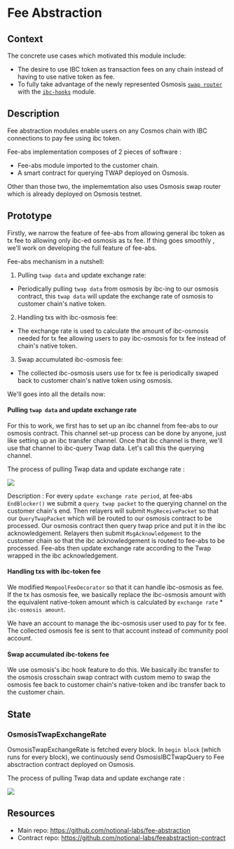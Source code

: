 # Fee Abstraction

## Context 

The concrete use cases which motivated this module include:
 - The desire to use IBC token as transaction fees on any chain instead of having to use native token as fee.
 - To fully take advantage of the newly represented Osmosis [``swap router``](https://github.com/osmosis-labs/osmosis/tree/main/cosmwasm/contracts) with the [``ibc-hooks``](https://github.com/osmosis-labs/osmosis/tree/main/x/ibc-hooks) module.
 
## Description 

Fee abstraction modules enable users on any Cosmos chain with IBC connections to pay fee using ibc token.

Fee-abs implementation composes of 2 pieces of software :
 - Fee-abs module imported to the customer chain.
 - A smart contract for querying TWAP deployed on Osmosis. 

Other than those two, the implememtation also uses Osmosis swap router which is already deployed on Osmosis testnet. 

## Prototype

Firstly, we narrow the feature of fee-abs from allowing general ibc token as tx fee to allowing only ibc-ed osmosis as tx fee. If thing goes smoothly , we'll work on developing the full feature of fee-abs.

Fee-abs mechanism in a nutshell:
 1. Pulling `twap data` and update exchange rate: 
 - Periodically pulling `twap data` from osmosis by ibc-ing to our osmosis contract, this `twap data` will update the exchange rate of osmosis to customer chain's native token. 
 2. Handling txs with ibc-osmosis fee: 
 - The exchange rate is used to calculate the amount of ibc-osmosis needed for tx fee allowing users to pay ibc-osmosis for tx fee instead of chain's native token.
 3. Swap accumulated ibc-osmosis fee:
 - The collected ibc-osmosis users use for tx fee is periodically swaped back to customer chain's native token using osmosis.

We'll goes into all the details now:

#### Pulling `twap data` and update exchange rate
For this to work, we first has to set up an ibc channel from fee-abs to our osmosis contract. This channel set-up process can be done by anyone, just like setting up an ibc transfer channel. Once that ibc channel is there, we'll use that channel to ibc-query Twap data. Let's call this the querying channel.

The process of pulling Twap data and update exchange rate :

![](https://i.imgur.com/sJA4yV7.png)

Description :
    For every `update exchange rate period`, at fee-abs `EndBlocker()` we submit a `query twap packet` to the querying channel on the customer chain's end. Then relayers will submit `MsgReceivePacket` so that our `QueryTwapPacket` which will be routed to our osmosis contract to be processed. Our osmosis contract then query twap price and put it in the ibc acknowledgement. Relayers then submit `MsgAcknowledgement` to the customer chain so that the ibc acknowledgement is routed to fee-abs to be processed. Fee-abs then update exchange rate according to the Twap wrapped in the ibc acknowledgement.

#### Handling txs with ibc-token fee
We modified `MempoolFeeDecorator` so that it can handle ibc-osmosis as fee. If the tx has osmosis fee, we basically replace the ibc-osmosis amount with the equivalent native-token amount which is calculated by `exchange rate` * `ibc-osmosis amount`.

We have an account to manage the ibc-osmosis user used to pay for tx fee. The collected osmosis fee is sent to that account instead of community pool account.

#### Swap accumulated ibc-tokens fee

We use osmosis's ibc hook feature to do this. We basically ibc transfer to the osmosis crosschain swap contract with custom memo to swap the osmosis fee back to customer chain's native-token and ibc transfer back to the customer chain.

## State

### OsmosisTwapExchangeRate 

OsmosisTwapExchangeRate is fetched every block. In ``begin block`` (which runs for every block), we continuously send OsmosisIBCTwapQuery to Fee absctraction contract deployed on Osmosis.

The process of pulling Twap data and update exchange rate :

![](https://i.imgur.com/Osumjpv.png)



## Resources
 - Main repo: https://github.com/notional-labs/fee-abstraction
 - Contract repo: https://github.com/notional-labs/feeabstraction-contract
